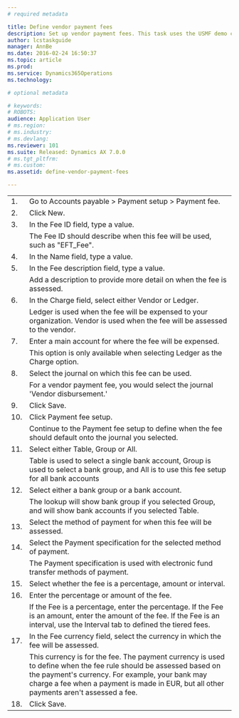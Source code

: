 ```yaml
---
# required metadata

title: Define vendor payment fees
description: Set up vendor payment fees. This task uses the USMF demo company.
author: lcstaskguide
manager: AnnBe
ms.date: 2016-02-24 16:50:37
ms.topic: article
ms.prod: 
ms.service: Dynamics365Operations
ms.technology: 

# optional metadata

# keywords: 
# ROBOTS: 
audience: Application User
# ms.region: 
# ms.industry: 
# ms.devlang: 
ms.reviewer: 101
ms.suite: Released: Dynamics AX 7.0.0
# ms.tgt_pltfrm: 
# ms.custom: 
ms.assetid: define-vendor-payment-fees

---
```


|     |                                                                                                                                                                                                                                                                 |
|-----|-----------------------------------------------------------------------------------------------------------------------------------------------------------------------------------------------------------------------------------------------------------------|
| 1.  | Go to Accounts payable &gt; Payment setup &gt; Payment fee.                                                                                                                                                                                                     |
| 2.  | Click New.                                                                                                                                                                                                                                                      |
| 3.  | In the Fee ID field, type a value.                                                                                                                                                                                                                              |
|     | The Fee ID should describe when this fee will be used, such as "EFT\_Fee".                                                                                                                                                                                      |
| 4.  | In the Name field, type a value.                                                                                                                                                                                                                                |
| 5.  | In the Fee description field, type a value.                                                                                                                                                                                                                     |
|     | Add a description to provide more detail on when the fee is assessed.                                                                                                                                                                                           |
| 6.  | In the Charge field, select either Vendor or Ledger.                                                                                                                                                                                                            |
|     | Ledger is used when the fee will be expensed to your organization. Vendor is used when the fee will be assessed to the vendor.                                                                                                                                  |
| 7.  | Enter a main account for where the fee will be expensed.                                                                                                                                                                                                        |
|     | This option is only available when selecting Ledger as the Charge option.                                                                                                                                                                                       |
| 8.  | Select the journal on which this fee can be used.                                                                                                                                                                                                               |
|     | For a vendor payment fee, you would select the journal 'Vendor disbursement.'                                                                                                                                                                                   |
| 9.  | Click Save.                                                                                                                                                                                                                                                     |
| 10. | Click Payment fee setup.                                                                                                                                                                                                                                        |
|     | Continue to the Payment fee setup to define when the fee should default onto the journal you selected.                                                                                                                                                          |
| 11. | Select either Table, Group or All.                                                                                                                                                                                                                              |
|     | Table is used to select a single bank account, Group is used to select a bank group, and All is to use this fee setup for all bank accounts                                                                                                                     |
| 12. | Select either a bank group or a bank account.                                                                                                                                                                                                                   |
|     | The lookup will show bank group if you selected Group, and will show bank accounts if you selected Table.                                                                                                                                                       |
| 13. | Select the method of payment for when this fee will be assessed.                                                                                                                                                                                                |
| 14. | Select the Payment specification for the selected method of payment.                                                                                                                                                                                            |
|     | The Payment specification is used with electronic fund transfer methods of payment.                                                                                                                                                                             |
| 15. | Select whether the fee is a percentage, amount or interval.                                                                                                                                                                                                     |
| 16. | Enter the percentage or amount of the fee.                                                                                                                                                                                                                      |
|     | If the Fee is a percentage, enter the percentage. If the Fee is an amount, enter the amount of the fee. If the Fee is an interval, use the Interval tab to defined the tiered fees.                                                                             |
| 17. | In the Fee currency field, select the currency in which the fee will be assessed.                                                                                                                                                                               |
|     | This currency is for the fee. The payment currency is used to define when the fee rule should be assessed based on the payment's currency. For example, your bank may charge a fee when a payment is made in EUR, but all other payments aren't assessed a fee. |
| 18. | Click Save.                                                                                                                                                                                                                                                     |



